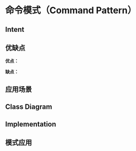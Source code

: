 # 命令模式（Command Pattern）

## Intent

## 优缺点

**优点：**

**缺点：**

## 应用场景

## Class Diagram

## Implementation

## 模式应用
